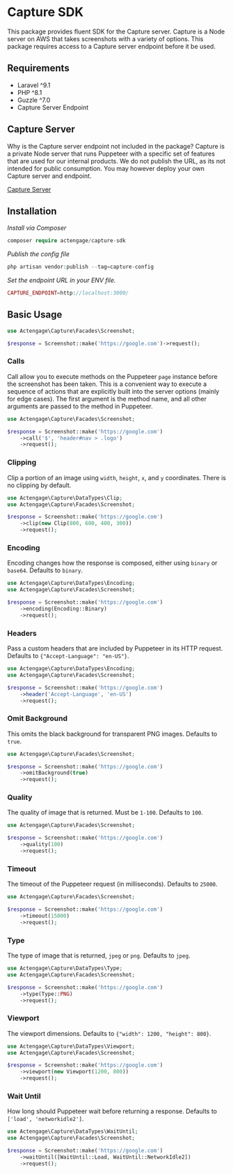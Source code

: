 # Capture SDK

This package provides fluent SDK for the Capture server. Capture is a Node server on AWS that takes screenshots with a variety of options. This package requires access to a Capture server endpoint before it be used.

## Requirements

- Laravel ^9.1
- PHP ^8.1
- Guzzle ^7.0
- Capture Server Endpoint

## Capture Server

Why is the Capture server endpoint not included in the package? Capture is a private Node server that runs Puppeteer with a specific set of features that are used for our internal products. We do not publish the URL, as its not intended for public consumption. You may however deploy your own Capture server and endpoint.

[Capture Server](https://github.com/ActiveEngagement/capture)

## Installation

*Install via Composer*
 
```php
composer require actengage/capture-sdk
```

*Publish the config file*

```php
php artisan vendor:publish --tag=capture-config
```

*Set the endpoint URL in your ENV file.*

```php
CAPTURE_ENDPOINT=http://localhost:3000/
```

## Basic Usage

```php
use Actengage\Capture\Facades\Screenshot;

$response = Screenshot::make('https://google.com')->request();
```

### Calls

Call allow you to execute methods on the Puppeteer `page` instance before the screenshot has been taken. This is a convenient way to execute a sequence of actions that are explicitly built into the server options (mainly for edge cases). The first argument is the method name, and all other arguments are passed to the method in Puppeteer.

```php
use Actengage\Capture\Facades\Screenshot;

$response = Screenshot::make('https://google.com')
    ->call('$', 'header#nav > .logo')
    ->request();
```

### Clipping

Clip a portion of an image using `width`, `height`, `x`, and `y` coordinates. There is no clipping by default.

```php
use Actengage\Capture\DataTypes\Clip;
use Actengage\Capture\Facades\Screenshot;

$response = Screenshot::make('https://google.com')
    ->clip(new Clip(800, 600, 400, 300))
    ->request();
```

### Encoding

Encoding changes how the response is composed, either using `binary` or `base64`. Defaults to `binary`.

```php
use Actengage\Capture\DataTypes\Encoding;
use Actengage\Capture\Facades\Screenshot;

$response = Screenshot::make('https://google.com')
    ->encoding(Encoding::Binary)
    ->request();
```

### Headers

Pass a custom headers that are included by Puppeteer in its HTTP request. Defaults to `{"Accept-Language": "en-US"}`.

```php
use Actengage\Capture\DataTypes\Encoding;
use Actengage\Capture\Facades\Screenshot;

$response = Screenshot::make('https://google.com')
    ->header('Accept-Language', 'en-US')
    ->request();
```

### Omit Background

This omits the black background for transparent PNG images. Defaults to `true`.

```php
use Actengage\Capture\Facades\Screenshot;

$response = Screenshot::make('https://google.com')
    ->omitBackground(true)
    ->request();
```

### Quality

The quality of image that is returned. Must be `1-100`. Defaults to `100`.

```php
use Actengage\Capture\Facades\Screenshot;

$response = Screenshot::make('https://google.com')
    ->quality(100)
    ->request();
```

### Timeout

The timeout of the Puppeteer request (in milliseconds). Defaults to `25000`.

```php
use Actengage\Capture\Facades\Screenshot;

$response = Screenshot::make('https://google.com')
    ->timeout(15000)
    ->request();
```

### Type

The type of image that is returned, `jpeg` or `png`. Defaults to `jpeg`.

```php
use Actengage\Capture\DataTypes\Type;
use Actengage\Capture\Facades\Screenshot;

$response = Screenshot::make('https://google.com')
    ->type(Type::PNG)
    ->request();
```

### Viewport

The viewport dimensions. Defaults to `{"width": 1200, "height": 800}`.

```php
use Actengage\Capture\DataTypes\Viewport;
use Actengage\Capture\Facades\Screenshot;

$response = Screenshot::make('https://google.com')
    ->viewport(new Viewport(1200, 800))
    ->request();
```

### Wait Until

How long should Puppeteer wait before returning a response. Defaults to `['load', 'networkidle2']`.

```php
use Actengage\Capture\DataTypes\WaitUntil;
use Actengage\Capture\Facades\Screenshot;

$response = Screenshot::make('https://google.com')
    ->waitUntil([WaitUntil::Load, WaitUntil::NetworkIdle2])
    ->request();
```